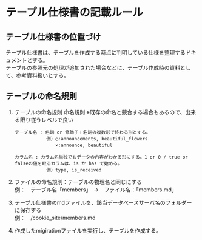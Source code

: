 # テーブル仕様書の記載ルール

## テーブル仕様書の位置づけ
テーブル仕様書は、テーブルを作成する時点に判明している仕様を整理するドキュメントとする。  
テーブルの参照元の処理が追加された場合などに、テーブル作成時の資料として、参考資料扱いとする。  

## テーブルの命名規則
1. テーブルの命名規則 命名規則 ※既存の命名と競合する場合もあるので、出来る限り従うレベルで良い
    ```
    テーブル名 : 名詞 or 修飾子＋名詞の複数形で終わる形とする。
    　　　　　　　例）◯:announcements, beautiful_flowers
    　　　　　　　　　×:announce, beautiful

    カラム名 : カラム名単独でもデータの内容がわかる形にする。1 or 0 / true or falseの値を取るカラムは、is か has で始める。
    　　　　　　　例）type, is_received  
    ```

2. ファイルの命名規則：テーブルの物理名と同じにする  
    例：　テーブル名「members」　→　ファイル名：「members.md」

3. テーブル仕様書のmdファイルを、該当データベースサーバ名のフォルダーに保存する  
    例：　/cookie_site/members.md

4. 作成したmigirationファイルを実行し、テーブルを作成する。
